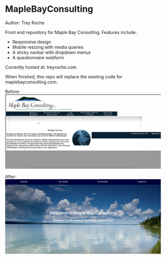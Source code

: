 # MapleBayConsulting

Author: Trey Roche

Front end repository for Maple Bay Consulting. 
Features include:
* Responsive design
* Mobile resizing with media queries
* A sticky navbar with dropdown menus 
* A questionnaire webform

Currently hosted at: treyroche.com

When finished, this repo will replace the existing code for maplebayconsulting.com.

Before:
![Before](/images/before.png)




After: 
![After](/images/after.png)
